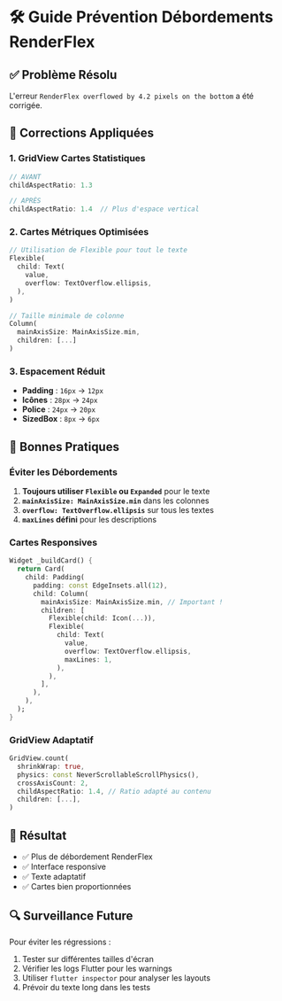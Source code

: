 # 🛠️ Guide Prévention Débordements RenderFlex

## ✅ **Problème Résolu**
L'erreur `RenderFlex overflowed by 4.2 pixels on the bottom` a été corrigée.

## 🔧 **Corrections Appliquées**

### **1. GridView Cartes Statistiques**
```dart
// AVANT
childAspectRatio: 1.3

// APRÈS
childAspectRatio: 1.4  // Plus d'espace vertical
```

### **2. Cartes Métriques Optimisées**
```dart
// Utilisation de Flexible pour tout le texte
Flexible(
  child: Text(
    value,
    overflow: TextOverflow.ellipsis,
  ),
)

// Taille minimale de colonne
Column(
  mainAxisSize: MainAxisSize.min,
  children: [...]
)
```

### **3. Espacement Réduit**
- **Padding** : `16px` → `12px`
- **Icônes** : `28px` → `24px`
- **Police** : `24px` → `20px`
- **SizedBox** : `8px` → `6px`

## 🎯 **Bonnes Pratiques**

### **Éviter les Débordements**
1. **Toujours utiliser `Flexible` ou `Expanded`** pour le texte
2. **`mainAxisSize: MainAxisSize.min`** dans les colonnes
3. **`overflow: TextOverflow.ellipsis`** sur tous les textes
4. **`maxLines` défini** pour les descriptions

### **Cartes Responsives**
```dart
Widget _buildCard() {
  return Card(
    child: Padding(
      padding: const EdgeInsets.all(12),
      child: Column(
        mainAxisSize: MainAxisSize.min, // Important !
        children: [
          Flexible(child: Icon(...)),
          Flexible(
            child: Text(
              value,
              overflow: TextOverflow.ellipsis,
              maxLines: 1,
            ),
          ),
        ],
      ),
    ),
  );
}
```

### **GridView Adaptatif**
```dart
GridView.count(
  shrinkWrap: true,
  physics: const NeverScrollableScrollPhysics(),
  crossAxisCount: 2,
  childAspectRatio: 1.4, // Ratio adapté au contenu
  children: [...],
)
```

## 🚀 **Résultat**
- ✅ Plus de débordement RenderFlex
- ✅ Interface responsive
- ✅ Texte adaptatif
- ✅ Cartes bien proportionnées

## 🔍 **Surveillance Future**
Pour éviter les régressions :
1. Tester sur différentes tailles d'écran
2. Vérifier les logs Flutter pour les warnings
3. Utiliser `flutter inspector` pour analyser les layouts
4. Prévoir du texte long dans les tests